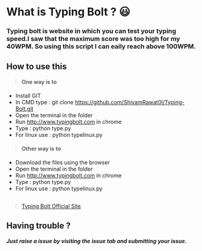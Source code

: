 # What is Typing Bolt ? :smiley:
### **Typing bolt is website in which you can test your typing speed.I saw that the maximum score was too high for my 40WPM. So using this script I can eaily reach above 100WPM.**

## How to use this 
> #### One way is to 
- Install GIT
- In CMD type  : git clone https://github.com/ShivamRawat0l/Typing-Bolt.git
- Open the terminal in the folder 
- Run http://www.typingbolt.com in chrome
- Type : python type.py 
- For linux use : python typelinux.py

> #### Other way is to 
- Download the files using the browser
- Open the terminal in the folder 
- Run http://www.typingbolt.com in chrome
- Type : python type.py 
- For linux use : python typelinux.py

## 


> <a href="http://www.typingbolt.com" title="Great typing test website">Typing Bolt Official Site</a>

## Having trouble ? 
##### Just raise a issue by visiting the issue tab and submitting your issue.
